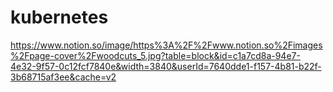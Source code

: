 # kubernetes
https://www.notion.so/image/https%3A%2F%2Fwww.notion.so%2Fimages%2Fpage-cover%2Fwoodcuts_5.jpg?table=block&id=c1a7cd8a-94e7-4e32-9f57-0c12fcf7840e&width=3840&userId=7640dde1-f157-4b81-b22f-3b68715af3ee&cache=v2

